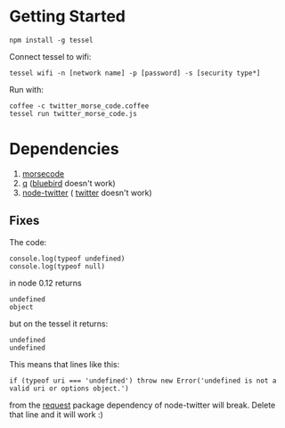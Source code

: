 # Getting Started

```
npm install -g tessel
```

Connect tessel to wifi:

```
tessel wifi -n [network name] -p [password] -s [security type*]
```

Run with:

```
coffee -c twitter_morse_code.coffee
tessel run twitter_morse_code.js
```

# Dependencies 

1. [morsecode](https://www.npmjs.com/package/morsecode)
2. [q](https://www.npmjs.com/package/q) ([bluebird](https://www.npmjs.com/package/bluebird) doesn't work)
3. [node-twitter](https://www.npmjs.com/package/node-twitter) ( [twitter](https://www.npmjs.com/package/twitter) doesn't work)

## Fixes

The code:

```
console.log(typeof undefined)
console.log(typeof null)
```

in node 0.12 returns

```
undefined
object
```

but on the tessel it returns:

```
undefined
undefined
```

This means that lines like this:

```
if (typeof uri === 'undefined') throw new Error('undefined is not a valid uri or options object.')
```

from the [request](https://www.npmjs.com/package/request) package dependency of node-twitter will break. Delete that line and it will work :)